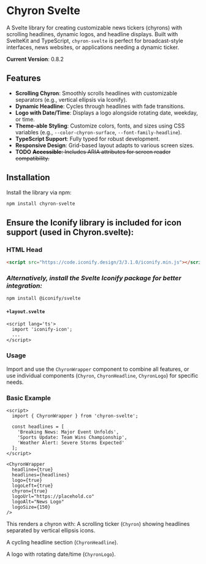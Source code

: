# Chyron Svelte

A Svelte library for creating customizable news tickers (chyrons) with scrolling headlines, dynamic logos, and headline displays. Built with SvelteKit and TypeScript, `chyron-svelte` is perfect for broadcast-style interfaces, news websites, or applications needing a dynamic ticker.

**Current Version**: 0.8.2

## Features

- **Scrolling Chyron**: Smoothly scrolls headlines with customizable separators (e.g., vertical ellipsis via Iconify).
- **Dynamic Headline**: Cycles through headlines with fade transitions.
- **Logo with Date/Time**: Displays a logo alongside rotating date, weekday, or time.
- **Theme-able Styling**: Customize colors, fonts, and sizes using CSS variables (e.g., `--color-chyron-surface`, `--font-family-headline`).
- **TypeScript Support**: Fully typed for robust development.
- **Responsive Design**: Grid-based layout adapts to various screen sizes.
- **TODO** ~~**Accessible**: Includes ARIA attributes for screen reader compatibility.~~

## Installation

Install the library via npm:

```bash
npm install chyron-svelte
```

## Ensure the Iconify library is included for icon support (used in Chyron.svelte):


### HTML Head

```html
<script src="https://code.iconify.design/3/3.1.0/iconify.min.js"></script>
```

### *Alternatively, install the Svelte Iconify package for better integration:*

```bash
npm install @iconify/svelte
```

#### `+layout.svelte`

```svelte
<script lang='ts'>
  import 'iconify-icon';
  ...
</script>
```

### Usage
Import and use the `ChyronWrapper` component to combine all features, or use individual components (`Chyron`, `ChyronHeadline`, `ChyronLogo`) for specific needs.

### Basic Example

```svelte
<script>
  import { ChyronWrapper } from 'chyron-svelte';

  const headlines = [
    'Breaking News: Major Event Unfolds',
    'Sports Update: Team Wins Championship',
    'Weather Alert: Severe Storms Expected'
  ];
</script>

<ChyronWrapper
  headline={true}
  headlines={headlines}
  logo={true}
  logoLeft={true}
  chyron={true}
  logoUrl="https://placehold.co"
  logoAlt="News Logo"
  logoSize={150}
/>
```

This renders a chyron with:
A scrolling ticker (`Chyron`) showing headlines separated by vertical ellipsis icons.

A cycling headline section (`ChyronHeadline`).

A logo with rotating date/time (`ChyronLogo`).




